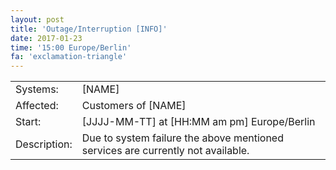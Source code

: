 ```yaml
---
layout: post
title: 'Outage/Interruption [INFO]'
date: 2017-01-23
time: '15:00 Europe/Berlin'
fa: 'exclamation-triangle'
---
```


|              |                                                                                 |
| ------------ | ------------------------------------------------------------------------------- |
| Systems:     | [NAME]                                                                          |
| Affected:    | Customers of [NAME]                                                             |
| Start:       | [JJJJ-MM-TT] at [HH:MM am pm] Europe/Berlin                                     |
| Description: | Due to system failure the above mentioned services are currently not available. |
